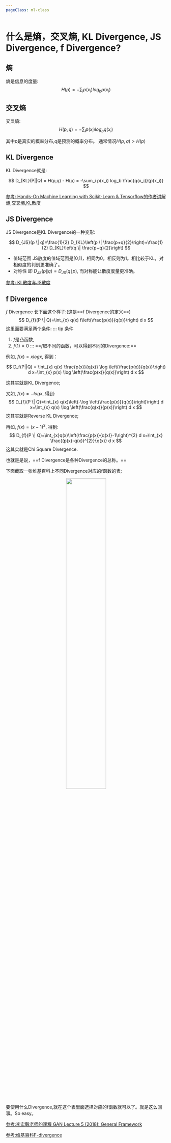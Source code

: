 ```yaml
---
pageClass: ml-class
---
```


<!--
 * @Description: 
 * @Author: Jack Huang
 * @Github: https://github.com/HuangJiaLian
 * @Date: 2019-10-04 21:55:07
 * @LastEditors: Jack Huang
 * @LastEditTime: 2019-10-06 16:42:57
 -->
# 什么是熵，交叉熵, KL Divergence, JS Divergence, f Divergence?
## 熵
熵是信息的度量:
$$
H(p) = -\sum_i p(x_i) log_b p(x_i)
$$

## 交叉熵 
交叉熵:
$$
H(p,q) = -\sum_i p(x_i) log_b q(x_i)
$$

其中$p$是真实的概率分布,$q$是预测的概率分布。
通常情况$H(p,q) > H(p)$

## KL Divergence 
KL Divergence就是:

$$
D_{KL}(P||Q) = H(p,q) - H(p) = -\sum_i p(x_i) log_b \frac{q(x_i)}{p(x_i)}
$$

[参考: Hands-On Machine Learning with Scikit-Learn & Tensorflow的作者讲解熵,交叉熵,KL散度](https://www.youtube.com/watch?v=ErfnhcEV1O8)

## JS Divergence
JS Divergence是KL Divergence的一种变形:

$$
D_{JS}(p \| q)=\frac{1}{2} D_{KL}\left(p \| \frac{p+q}{2}\right)+\frac{1}{2} D_{KL}\left(q \| \frac{p+q}{2}\right)
$$
- 值域范围
JS散度的值域范围是[0,1]，相同为0，相反则为1。相比较于KL，对相似度的判别更准确了。
- 对称性
即 $D_{JS}(p \| q)=D_{JS}(q \| p)$, 而对称能让散度度量更准确。

[参考: KL散度与JS散度](https://blog.csdn.net/qq_29053993/article/details/83313866)

## f Divergence

$f$ Divergence 长下面这个样子:(这是==f Divergence的定义==)
$$
D_{f}(P \| Q)=\int_{x} q(x) f\left(\frac{p(x)}{q(x)}\right) d x
$$
这里面要满足两个条件: 
::: tip 条件
1. $f$是凸函数, 
2. $f(1)=0$
:::
==$f$取不同的函数，可以得到不同的Divergence:==

例如, $f(x) = xlogx$, 得到：

$$
D_f(P||Q) = \int_{x} q(x) \frac{p(x)}{q(x)} \log \left(\frac{p(x)}{q(x)}\right) d x=\int_{x} p(x) \log \left(\frac{p(x)}{q(x)}\right) d x
$$

这其实就是KL Divergence;

又如, $f(x) = -logx$, 得到: 
$$
D_{f}(P \| Q)=\int_{x} q(x)\left(-\log \left(\frac{p(x)}{q(x)}\right)\right) d x=\int_{x} q(x) \log \left(\frac{q(x)}{p(x)}\right) d x
$$
这其实就是Reverse KL Divergence;

再如, $f(x) = (x-1)^2$, 得到:
$$
D_{f}(P \| Q)=\int_{x}q(x)\left(\frac{p(x)}{q(x)}-1\right)^{2} d x=\int_{x} \frac{(p(x)-q(x))^{2}}{q(x)} d x
$$
这其实就是Chi Square Divergence.

也就是是说，==f Divergence是各种Divergence的总称。==

下面截取一张维基百科上不同Divergence对应的f函数的表:

<p align='center'>
<img src='/images/ml/others/f_divergence.png' width='50%'>
</p>

要使用什么Divergence,就在这个表里面选择对应的f函数就可以了。就是这么回事。So easy。

[参考:李宏毅老师的课程 GAN Lecture 5 (2018): General Framework](https://www.youtube.com/watch?v=av1bqilLsyQ&pbjreload=10)

[参考:维基百科F-divergence](https://en.wikipedia.org/wiki/F-divergence)

